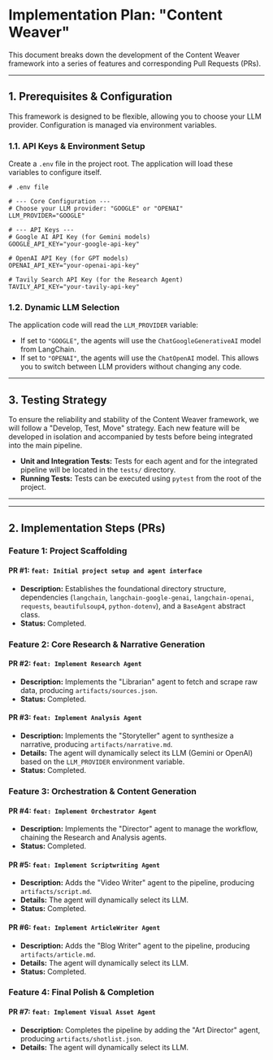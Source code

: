 # Implementation Plan: "Content Weaver"

This document breaks down the development of the Content Weaver framework into a series of features and corresponding Pull Requests (PRs).

---

## 1. Prerequisites & Configuration

This framework is designed to be flexible, allowing you to choose your LLM provider. Configuration is managed via environment variables.

### 1.1. API Keys & Environment Setup
Create a `.env` file in the project root. The application will load these variables to configure itself.

```
# .env file

# --- Core Configuration ---
# Choose your LLM provider: "GOOGLE" or "OPENAI"
LLM_PROVIDER="GOOGLE"

# --- API Keys ---
# Google AI API Key (for Gemini models)
GOOGLE_API_KEY="your-google-api-key"

# OpenAI API Key (for GPT models)
OPENAI_API_KEY="your-openai-api-key"

# Tavily Search API Key (for the Research Agent)
TAVILY_API_KEY="your-tavily-api-key"
```

### 1.2. Dynamic LLM Selection
The application code will read the `LLM_PROVIDER` variable:
- If set to `"GOOGLE"`, the agents will use the `ChatGoogleGenerativeAI` model from LangChain.
- If set to `"OPENAI"`, the agents will use the `ChatOpenAI` model.
This allows you to switch between LLM providers without changing any code.

---

## 3. Testing Strategy

To ensure the reliability and stability of the Content Weaver framework, we will follow a "Develop, Test, Move" strategy. Each new feature will be developed in isolation and accompanied by tests before being integrated into the main pipeline.

-   **Unit and Integration Tests:** Tests for each agent and for the integrated pipeline will be located in the `tests/` directory.
-   **Running Tests:** Tests can be executed using `pytest` from the root of the project.

---

---

## 2. Implementation Steps (PRs)

### Feature 1: Project Scaffolding
#### PR #1: `feat: Initial project setup and agent interface`
*   **Description:** Establishes the foundational directory structure, dependencies (`langchain`, `langchain-google-genai`, `langchain-openai`, `requests`, `beautifulsoup4`, `python-dotenv`), and a `BaseAgent` abstract class.
*   **Status:** Completed.

### Feature 2: Core Research & Narrative Generation
#### PR #2: `feat: Implement Research Agent`
*   **Description:** Implements the "Librarian" agent to fetch and scrape raw data, producing `artifacts/sources.json`.
*   **Status:** Completed.

#### PR #3: `feat: Implement Analysis Agent`
*   **Description:** Implements the "Storyteller" agent to synthesize a narrative, producing `artifacts/narrative.md`.
*   **Details:** The agent will dynamically select its LLM (Gemini or OpenAI) based on the `LLM_PROVIDER` environment variable.
*   **Status:** Completed.

### Feature 3: Orchestration & Content Generation
#### PR #4: `feat: Implement Orchestrator Agent`
*   **Description:** Implements the "Director" agent to manage the workflow, chaining the Research and Analysis agents.
*   **Status:** Completed.

#### PR #5: `feat: Implement Scriptwriting Agent`
*   **Description:** Adds the "Video Writer" agent to the pipeline, producing `artifacts/script.md`.
*   **Details:** The agent will dynamically select its LLM.
*   **Status:** Completed.

#### PR #6: `feat: Implement ArticleWriter Agent`
*   **Description:** Adds the "Blog Writer" agent to the pipeline, producing `artifacts/article.md`.
*   **Details:** The agent will dynamically select its LLM.
*   **Status:** Completed.

### Feature 4: Final Polish & Completion
#### PR #7: `feat: Implement Visual Asset Agent`
*   **Description:** Completes the pipeline by adding the "Art Director" agent, producing `artifacts/shotlist.json`.
*   **Details:** The agent will dynamically select its LLM.
